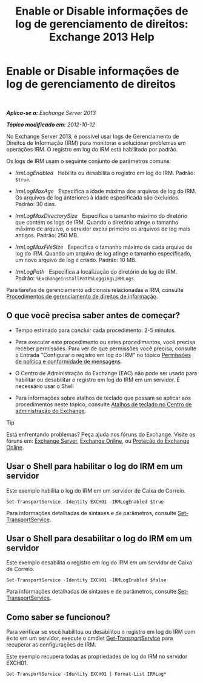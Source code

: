 ﻿---
title: 'Enable or Disable informações de log de gerenciamento de direitos: Exchange 2013 Help'
TOCTitle: Enable or Disable informações de log de gerenciamento de direitos
ms:assetid: 6933bc65-4d98-4878-9167-0e9eaac68b6b
ms:mtpsurl: https://technet.microsoft.com/pt-br/library/Ff686962(v=EXCHG.150)
ms:contentKeyID: 50485764
ms.date: 05/22/2018
mtps_version: v=EXCHG.150
ms.translationtype: MT
---

# Enable or Disable informações de log de gerenciamento de direitos

 

_**Aplica-se a:** Exchange Server 2013_

_**Tópico modificado em:** 2012-10-12_

No Exchange Server 2013, é possível usar logs de Gerenciamento de Direitos de Informação (IRM) para monitorar e solucionar problemas em operações IRM. O registro em log do IRM está habilitado por padrão.

Os logs de IRM usam o seguinte conjunto de parâmetros comuns:

  - *IrmLogEnabled*   Habilita ou desabilita o registro em log do IRM. Padrão: `$true`.

  - *IrmLogMaxAge*   Especifica a idade máxima dos arquivos de log do IRM. Os arquivos de log anteriores à idade especificada são excluídos. Padrão: 30 dias.

  - *IrmLogMaxDirectorySize*   Especifica o tamanho máximo do diretório que contém os logs de IRM. Quando o diretório atinge o tamanho máximo de arquivo, o servidor exclui primeiro os arquivos de log mais antigos. Padrão: 250 MB.

  - *IrmLogMaxFileSize*   Especifica o tamanho máximo de cada arquivo de log do IRM. Quando um arquivo de log atinge o tamanho especificado, um novo arquivo de log é criado. Padrão: 10 MB.

  - *IrmLogPath*   Especifica a localização do diretório de log do IRM. Padrão: `%ExchangeInstallPath%Logging\IRMLogs`.

Para tarefas de gerenciamento adicionais relacionadas a IRM, consulte [Procedimentos de gerenciamento de direitos de informação](information-rights-management-procedures-exchange-2013-help.md).

## O que você precisa saber antes de começar?

  - Tempo estimado para concluir cada procedimento: 2-5 minutos.

  - Para executar este procedimento ou estes procedimentos, você precisa receber permissões. Para ver de que permissões você precisa, consulte o Entrada "Configurar o registro em log do IRM" no tópico [Permissões de política e conformidade de mensagens](messaging-policy-and-compliance-permissions-exchange-2013-help.md).

  - O Centro de Administração do Exchange (EAC) não pode ser usado para habilitar ou desabilitar o registro em log do IRM em um servidor. É necessário usar o Shell

  - Para informações sobre atalhos de teclado que possam se aplicar aos procedimentos neste tópico, consulte [Atalhos de teclado no Centro de administração do Exchange](keyboard-shortcuts-in-the-exchange-admin-center-exchange-online-protection-help.md).


> [!TIP]
> Está enfrentando problemas? Peça ajuda nos fóruns do Exchange. Visite os fóruns em: <A href="https://go.microsoft.com/fwlink/p/?linkid=60612">Exchange Server</A>, <A href="https://go.microsoft.com/fwlink/p/?linkid=267542">Exchange Online</A>, ou <A href="https://go.microsoft.com/fwlink/p/?linkid=285351">Proteção do Exchange Online</A>.



## Usar o Shell para habilitar o log do IRM em um servidor

Este exemplo habilita o log do IRM em um servidor de Caixa de Correio.

    Set-TransportService -Identity EXCH01 -IRMLogEnabled $true

Para informações detalhadas de sintaxes e de parâmetros, consulte [Set-TransportService](https://technet.microsoft.com/pt-br/library/jj215682\(v=exchg.150\)).

## Usar o Shell para desabilitar o log do IRM em um servidor

Este exemplo desabilita o registro em log do IRM em um servidor de Caixa de Correio.

    Set-TransportService -Identity EXCH01 -IRMLogEnabled $false

Para informações detalhadas de sintaxes e de parâmetros, consulte [Set-TransportService](https://technet.microsoft.com/pt-br/library/jj215682\(v=exchg.150\)).

## Como saber se funcionou?

Para verificar se você habilitou ou desabilitou o registro em log do IRM com êxito em um servidor, execute o cmdlet [Get-TransportService](https://technet.microsoft.com/pt-br/library/jj215746\(v=exchg.150\)) para recuperar as configurações de IRM.

Este exemplo recupera todas as propriedades de log do IRM no servidor EXCH01.

    Get-TransportService -Identity EXCH01 | Format-List IRMLog*

